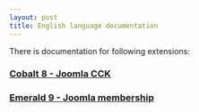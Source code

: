 ```yaml
---
layout: post
title: English language documentation
---
```


There is documentation for following extensions:

### [Cobalt 8 - Joomla CCK](/en/cobalt/)

### [Emerald 9 - Joomla membership](/en/emerald/)

